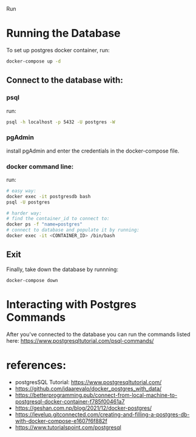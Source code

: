Run 

# Running the Database
To set up postgres docker container, run:
``` bash
docker-compose up -d
```

## Connect to the database with:

### psql
run:
``` bash
psql -h localhost -p 5432 -U postgres -W   
```

### pgAdmin

install pgAdmin and enter the credentials in the docker-compose file.


### docker command line:
run:
``` bash
# easy way:
docker exec -it postgresdb bash
psql -U postgres

# harder way:
# find the container_id to connect to:
docker ps -f "name=postgres"
# connect to database and populate it by running:
docker exec -it <CONTAINER_ID> /bin/bash
```
## Exit
Finally, take down the database by runnning:
```
docker-compose down
```

# Interacting with Postgres Commands

After you've connected to the database you can run the commands listed here:
https://www.postgresqltutorial.com/psql-commands/


# references: 
- postgresSQL Tutorial: https://www.postgresqltutorial.com/
- https://github.com/jdaarevalo/docker_postgres_with_data/
- https://betterprogramming.pub/connect-from-local-machine-to-postgresql-docker-container-f785f00461a7
- https://geshan.com.np/blog/2021/12/docker-postgres/
- https://levelup.gitconnected.com/creating-and-filling-a-postgres-db-with-docker-compose-e1607f6f882f
- https://www.tutorialspoint.com/postgresql
